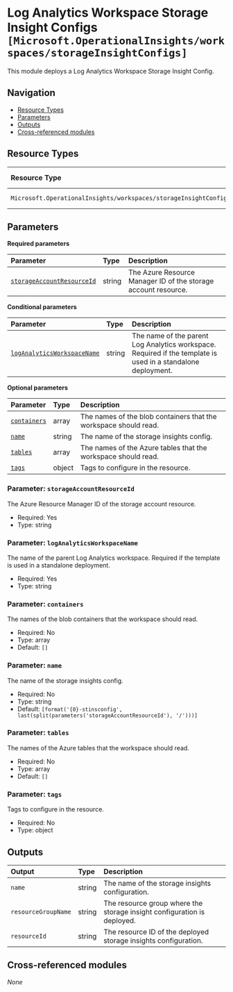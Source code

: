 # Log Analytics Workspace Storage Insight Configs `[Microsoft.OperationalInsights/workspaces/storageInsightConfigs]`

This module deploys a Log Analytics Workspace Storage Insight Config.

## Navigation

- [Resource Types](#Resource-Types)
- [Parameters](#Parameters)
- [Outputs](#Outputs)
- [Cross-referenced modules](#Cross-referenced-modules)

## Resource Types

| Resource Type | API Version |
| :-- | :-- |
| `Microsoft.OperationalInsights/workspaces/storageInsightConfigs` | [2020-08-01](https://learn.microsoft.com/en-us/azure/templates/Microsoft.OperationalInsights/2020-08-01/workspaces/storageInsightConfigs) |

## Parameters

**Required parameters**

| Parameter | Type | Description |
| :-- | :-- | :-- |
| [`storageAccountResourceId`](#parameter-storageaccountresourceid) | string | The Azure Resource Manager ID of the storage account resource. |

**Conditional parameters**

| Parameter | Type | Description |
| :-- | :-- | :-- |
| [`logAnalyticsWorkspaceName`](#parameter-loganalyticsworkspacename) | string | The name of the parent Log Analytics workspace. Required if the template is used in a standalone deployment. |

**Optional parameters**

| Parameter | Type | Description |
| :-- | :-- | :-- |
| [`containers`](#parameter-containers) | array | The names of the blob containers that the workspace should read. |
| [`name`](#parameter-name) | string | The name of the storage insights config. |
| [`tables`](#parameter-tables) | array | The names of the Azure tables that the workspace should read. |
| [`tags`](#parameter-tags) | object | Tags to configure in the resource. |

### Parameter: `storageAccountResourceId`

The Azure Resource Manager ID of the storage account resource.

- Required: Yes
- Type: string

### Parameter: `logAnalyticsWorkspaceName`

The name of the parent Log Analytics workspace. Required if the template is used in a standalone deployment.

- Required: Yes
- Type: string

### Parameter: `containers`

The names of the blob containers that the workspace should read.

- Required: No
- Type: array
- Default: `[]`

### Parameter: `name`

The name of the storage insights config.

- Required: No
- Type: string
- Default: `[format('{0}-stinsconfig', last(split(parameters('storageAccountResourceId'), '/')))]`

### Parameter: `tables`

The names of the Azure tables that the workspace should read.

- Required: No
- Type: array
- Default: `[]`

### Parameter: `tags`

Tags to configure in the resource.

- Required: No
- Type: object


## Outputs

| Output | Type | Description |
| :-- | :-- | :-- |
| `name` | string | The name of the storage insights configuration. |
| `resourceGroupName` | string | The resource group where the storage insight configuration is deployed. |
| `resourceId` | string | The resource ID of the deployed storage insights configuration. |

## Cross-referenced modules

_None_
